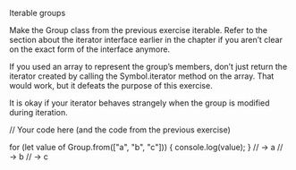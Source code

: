 Iterable groups


Make the Group class from the previous exercise iterable. Refer to the section about the iterator interface earlier in the chapter if you aren’t clear on the exact form of the interface anymore.

If you used an array to represent the group’s members, don’t just return the iterator created by calling the Symbol.iterator method on the array. That would work, but it defeats the purpose of this exercise.

It is okay if your iterator behaves strangely when the group is modified during iteration.



// Your code here (and the code from the previous exercise)

for (let value of Group.from(["a", "b", "c"])) {
  console.log(value);
}
// → a
// → b
// → c